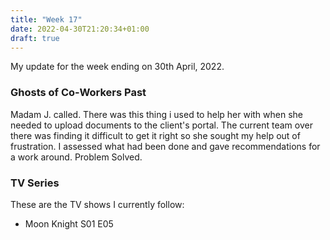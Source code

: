 ```yaml
---
title: "Week 17"
date: 2022-04-30T21:20:34+01:00
draft: true
---
```

My update for the week ending on 30th April, 2022.

### Ghosts of Co-Workers Past
Madam J. called. There was this thing i used to help her with when she needed to upload documents to the client's portal. The current team over there was finding it difficult to get it right so she sought my help out of frustration. I assessed what had been done and gave recommendations for a work around. Problem Solved.

### TV Series
These are the TV shows I currently follow:
* Moon Knight S01 E05
